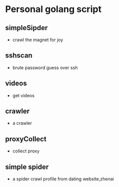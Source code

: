 # Personal golang script
## simpleSipder
- crawl the magnet for joy
## sshscan
- brute password guess over ssh
## videos
- get videos 
## crawler
- a crawler
## proxyCollect
- collect proxy
## simple spider
- a spider crawl profile from dating website,zhenai
